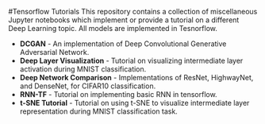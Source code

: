 #Tensorflow Tutorials
This repository contains a collection of miscellaneous Jupyter notebooks which implement or provide a tutorial on a different Deep Learning topic. 
All models are implemented in Tesnorflow.

* **DCGAN** - An implementation of Deep Convolutional Generative Adversarial Network.
* **Deep Layer Visualization** - Tutorial on visualizing intermediate layer activation during MNIST classification.
* **Deep Network Comparison** - Implementations of ResNet, HighwayNet, and DenseNet, for CIFAR10 classification.
* **RNN-TF** - Tutorial on implementing basic RNN in tensorflow.
* **t-SNE Tutorial** - Tutorial on using t-SNE to visualize intermediate layer representation during MNIST classification task.
